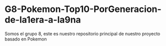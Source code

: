 # G8-Pokemon-Top10-PorGeneracion-de-la1era-a-la9na
Somos el grupo 8, este es nuestro repositorio principal de nuestro proyecto basado en Pokemon 
